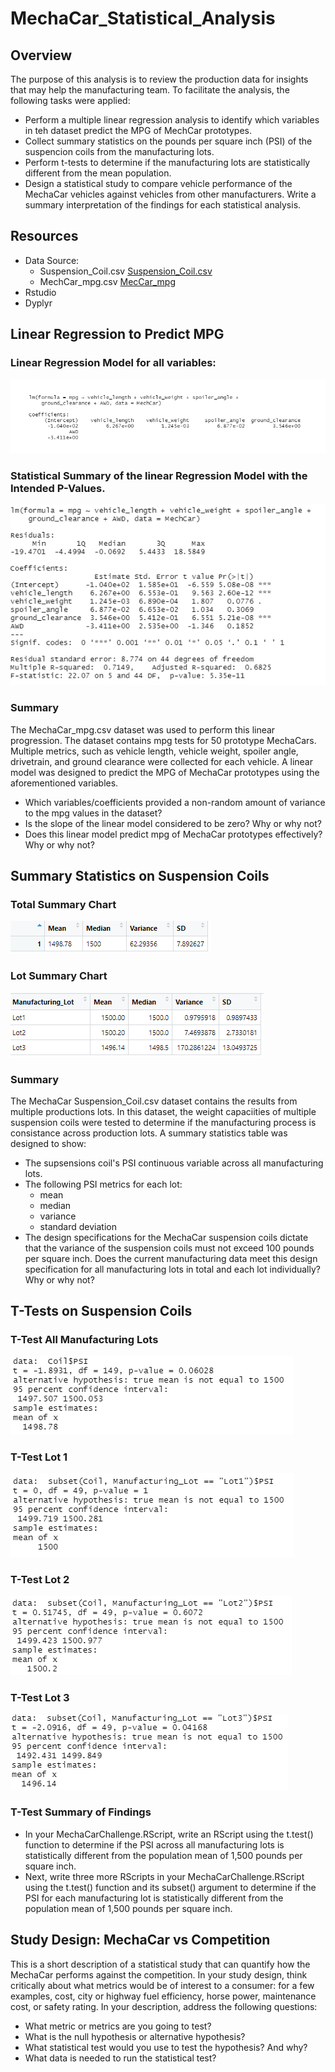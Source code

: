 # MechaCar_Statistical_Analysis

## Overview
The purpose of this analysis is to review the production data for insights that may help the manufacturing team.  To facilitate the analysis, the following tasks were applied:
- Perform a multiple linear regression analysis to identify which variables in teh dataset predict the MPG of MechCar prototypes.
- Collect summary statistics on the pounds per square inch (PSI) of the suspencion coils from the manufacturing lots.
- Perform t-tests to determine if the manufacturing lots are statistically different from the mean population.
- Design a statistical study to compare vehicle performance of the MechaCar vehicles against vehicles from other manufacturers.  Write a summary interpretation of the findings 
for each statistical analysis.

## Resources
- Data Source:
  - Suspension_Coil.csv [Suspension_Coil.csv](https://github.com/stephenanayashilliard/MechaCar_Statistical_Analysis/blob/main/Suspension_Coil.csv)
  - MechCar_mpg.csv [MecCar_mpg](https://github.com/stephenanayashilliard/MechaCar_Statistical_Analysis/blob/main/MechaCar_mpg.csv)
- Rstudio
- Dyplyr

## Linear Regression to Predict MPG

### Linear Regression Model for all variables:
![Linear](https://github.com/stephenanayashilliard/MechaCar_Statistical_Analysis/blob/main/Resources/Deliverable_one_linear.png)

### Statistical Summary of the linear Regression Model with the Intended P-Values.
![Summary](https://github.com/stephenanayashilliard/MechaCar_Statistical_Analysis/blob/main/Resources/Deliverable_summary.png)

### Summary
The MechaCar_mpg.csv dataset was used to perform this linear progression.  The dataset contains mpg tests for 50 prototype MechaCars. Multiple metrics, such as vehicle length, vehicle weight, spoiler angle, drivetrain, and ground clearance were collected for each vehicle.  A linear model was designed to predict the MPG of MechaCar prototypes using the aforementioned variables.

- Which variables/coefficients provided a non-random amount of variance to the mpg values in the dataset?
- Is the slope of the linear model considered to be zero? Why or why not?
- Does this linear model predict mpg of MechaCar prototypes effectively? Why or why not?

## Summary Statistics on Suspension Coils

### Total Summary Chart
![Total Summary](https://github.com/stephenanayashilliard/MechaCar_Statistical_Analysis/blob/main/Resources/Total%20Summary%20Chart.png)

### Lot Summary Chart
![Lot Summary](https://github.com/stephenanayashilliard/MechaCar_Statistical_Analysis/blob/main/Resources/Lot_Summary%20chart.png)

### Summary
The MechaCar Suspension_Coil.csv dataset contains the results from multiple productions lots.  In this dataset, the weight capaciities of multiple suspension coils were tested to determine if the manufacturing process is consistance across production lots.  A summary statistics table was designed to show:
- The supsensions coil's PSI continuous variable across all manufacturing lots.
- The following PSI metrics for each lot:
  - mean
  - median
  - variance
  - standard deviation
- The design specifications for the MechaCar suspension coils dictate that the variance of the suspension coils must not exceed 100 pounds per square inch. Does the current manufacturing data meet this design specification for all manufacturing lots in total and each lot individually? Why or why not?

## T-Tests on Suspension Coils

### T-Test All Manufacturing Lots
![T-test(All Lots)](https://github.com/stephenanayashilliard/MechaCar_Statistical_Analysis/blob/main/Resources/T.test(all%20lots).png)

### T-Test Lot 1
![lot 1](https://github.com/stephenanayashilliard/MechaCar_Statistical_Analysis/blob/main/Resources/t-test%20Lot1.png)

### T-Test Lot 2
![Lot 2](https://github.com/stephenanayashilliard/MechaCar_Statistical_Analysis/blob/main/Resources/T-test%20Lot2.png)

### T-Test Lot 3
![Lot 3](https://github.com/stephenanayashilliard/MechaCar_Statistical_Analysis/blob/main/Resources/T-test%20Lot3.png)

### T-Test Summary of Findings

- In your MechaCarChallenge.RScript, write an RScript using the t.test() function to determine if the PSI across all manufacturing lots is statistically different from the population mean of 1,500 pounds per square inch.
- Next, write three more RScripts in your MechaCarChallenge.RScript using the t.test() function and its subset() argument to determine if the PSI for each manufacturing lot is statistically different from the population mean of 1,500 pounds per square inch.

## Study Design: MechaCar vs Competition

This is a short description of a statistical study that can quantify how the MechaCar performs against the competition. In your study design, think critically about what metrics would be of interest to a consumer: for a few examples, cost, city or highway fuel efficiency, horse power, maintenance cost, or safety rating.
In your description, address the following questions:
- What metric or metrics are you going to test?
- What is the null hypothesis or alternative hypothesis?
- What statistical test would you use to test the hypothesis? And why?
- What data is needed to run the statistical test?




